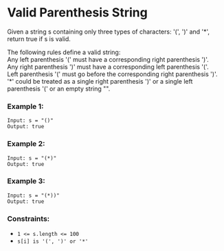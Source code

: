 # Valid Parenthesis String
Given a string s containing only three types of characters: '(', ')' and '*', return true if s is valid.

The following rules define a valid string:</br>
Any left parenthesis '(' must have a corresponding right parenthesis ')'.</br>
Any right parenthesis ')' must have a corresponding left parenthesis '('.</br>
Left parenthesis '(' must go before the corresponding right parenthesis ')'.</br>
'*' could be treated as a single right parenthesis ')' or a single left parenthesis '(' or an empty string "".
</br>
### Example 1:
```
Input: s = "()"
Output: true
```
### Example 2:
```
Input: s = "(*)"
Output: true
```
### Example 3:
```
Input: s = "(*))"
Output: true
```

### Constraints:
* ```1 <= s.length <= 100```
* ```s[i] is '(', ')' or '*'```